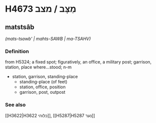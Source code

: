 # H4673 מַצָּב / מצב

## matstsâb

_(mats-tsawb' | mahts-SAWB | ma-TSAHV)_

### Definition

from H5324; a fixed spot; figuratively, an office, a military post; garrison, station, place where...stood; n-m

- station, garrison, standing-place
  - standing-place (of feet)
  - station, office, position
  - garrison, post, outpost

### See also

[[H3622|H3622 כלוהי]], [[H5287|H5287 נער]]
